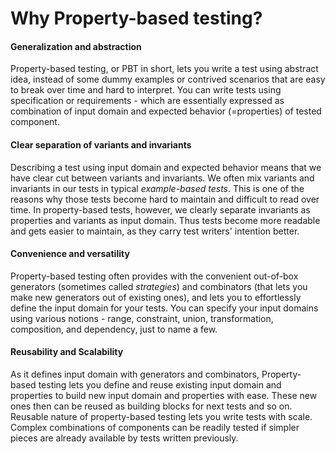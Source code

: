 # Why Property-based testing?

#### Generalization and abstraction

Property-based testing, or PBT in short, lets you write a test using abstract idea, instead of some dummy examples or contrived scenarios that are easy to break over time and hard to interpret. You can write tests using specification or requirements - which are essentially expressed as combination of input domain and expected behavior (=properties) of tested component.

#### Clear separation of variants and invariants

Describing a test using input domain and expected behavior means that we have clear cut between variants and invariants.
We often mix variants and invariants in our tests in typical *example-based tests*. This is one of the reasons why those tests become hard to maintain and difficult to read over time. In property-based tests, however, we clearly separate invariants as properties and variants as input domain. Thus tests become more readable and gets easier to maintain, as they carry test writers' intention better.

#### Convenience and versatility

Property-based testing often provides with the convenient out-of-box generators (sometimes called *strategies*) and combinators (that lets you make new generators out of existing ones), and lets you to effortlessly define the input domain for your tests. You can specify your input domains using various notions - range, constraint, union, transformation, composition, and dependency, just to name a few.

#### Reusability and Scalability

As it defines input domain with generators and combinators, Property-based testing lets you define and reuse existing input domain and properties to build new input domain and properties with ease. These new ones then can be reused as building blocks for next tests and so on. Reusable nature of property-based testing lets you write tests with scale. Complex combinations of components can be readily tested if simpler pieces are already available by tests written previously.

&nbsp;

